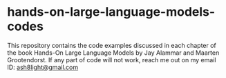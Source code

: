 # hands-on-large-language-models-codes
This repository contains the code examples discussed in each chapter of the book Hands-On Large Language Models by Jay Alammar and Maarten Grootendorst. If any part of code will not work, reach me out on my email ID: ash8light@gmail.com
